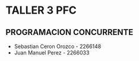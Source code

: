 # TALLER 3 PFC

## PROGRAMACION CONCURRENTE

- Sebastian Ceron Orozco - 2266148
- Juan Manuel Perez - 2266033

